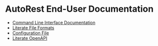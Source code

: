 # AutoRest End-User Documentation

- [Command Line Interface Documentation](command-line-interface.md)
- [Literate File Formats](./literate-file-formats)
- [Configuration File](./literate-file-formats/configuration.md)
- [Literate OpenAPI](./literate-file-formats/openapi.md)
